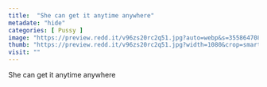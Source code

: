 ```yaml
---
title:  "She can get it anytime anywhere"
metadate: "hide"
categories: [ Pussy ]
image: "https://preview.redd.it/v96zs20rc2q51.jpg?auto=webp&s=35586470891eaf6d6fcac5b60c2cc390b857526c"
thumb: "https://preview.redd.it/v96zs20rc2q51.jpg?width=1080&crop=smart&auto=webp&s=d00b63ddd8453db04772d3ce6b9365ddbfb3fb06"
visit: ""
---
```

She can get it anytime anywhere
